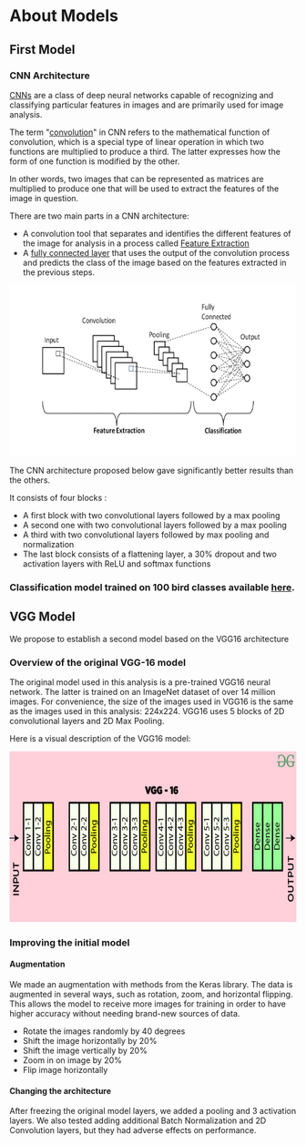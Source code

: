 # About Models

## First Model

### CNN Architecture

[CNNs](https://www.ibm.com/cloud/learn/convolutional-neural-networks) are a class of deep neural networks capable of recognizing and classifying particular features in images 
and are primarily used for image analysis.

The term "[convolution](https://en.wikipedia.org/wiki/Convolution)" in CNN refers to the mathematical function of convolution, which is a special type of linear 
operation in which two functions are multiplied to produce a third. The latter expresses how the form of one function 
is modified by the other.

In other words, two images that can be represented as matrices are multiplied to produce one that will be used to 
extract the features of the image in question.

There are two main parts in a CNN architecture:

- A convolution tool that separates and identifies the different features of the image for analysis in a process called 
[Feature Extraction](https://en.wikipedia.org/wiki/Feature_extraction)
- A [fully connected layer](https://iq.opengenus.org/fully-connected-layer/) that uses the output of the convolution process and predicts the class of the image based on
the features extracted in the previous steps.

<p align="center">
    <img src="https://github.com/yassine-rd/bird_species_classification/blob/master/images/cnn.png" width="600" height="300"  alt="Implementation chart"/>
</p>

The CNN architecture proposed below gave significantly better results than the others.

It consists of four blocks :
- A first block with two convolutional layers followed by a max pooling
- A second one with two convolutional layers followed by a max pooling
- A third with two convolutional layers followed by max pooling and normalization
- The last block consists of a flattening layer, a 30% dropout and two activation layers with ReLU and softmax functions


### Classification model trained on 100 bird classes available [here](https://we.tl/t-QCHDSavrdz).

## VGG Model

We propose to establish a second model based on the VGG16 architecture

### Overview of the original VGG-16 model

The original model used in this analysis is a pre-trained VGG16 neural network. The latter is trained on an ImageNet 
dataset of over 14 million images. For convenience, the size of the images used in VGG16 is the same as the images used 
in this analysis: 224x224. VGG16 uses 5 blocks of 2D convolutional layers and 2D Max Pooling.

Here is a visual description of the VGG16 model:

<p align="center">
    <img src="https://github.com/yassine-rd/bird_species_classification/blob/master/images/vgg.png" width="600" height="300"  alt="Implementation chart"/>
</p>

### Improving the initial model

#### Augmentation

We made an augmentation with methods from the Keras library. The data is augmented in several ways, such as rotation, 
zoom, and horizontal flipping. This allows the model to receive more images for training in order to have higher 
accuracy without needing brand-new sources of data.

- Rotate the images randomly by 40 degrees
- Shift the image horizontally by 20%
- Shift the image vertically by 20%
- Zoom in on image by 20%
- Flip image horizontally

#### Changing the architecture

After freezing the original model layers, we added a pooling  and 3 activation layers. We also tested adding additional 
Batch Normalization and 2D Convolution layers, but they had adverse effects on performance.

